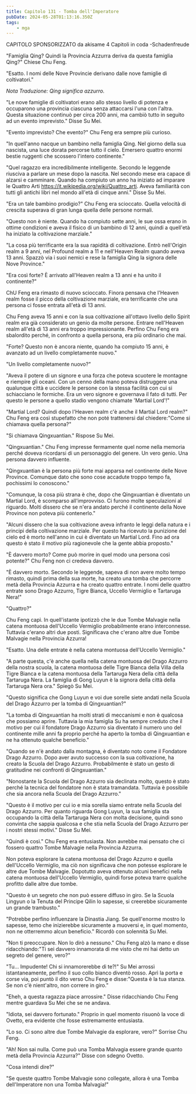 ```yaml
---
title: Capitolo 131 - Tomba dell'Imperatore
pubDate: 2024-05-28T01:13:16.350Z
tags:
    - mga
---
```



CAPITOLO SPONSORIZZATO da akisame
4 Capitoli in coda
-Schadenfreude


"Famiglia Qing? Quindi la Provincia Azzurra deriva da questa famiglia Qing?" Chiese Chu Feng.


"Esatto. I nomi delle Nove Provincie derivano dalle nove famiglie di coltivatori."


<em>Nota Traduzione: Qing significa azzurro.</em>


"Le nove famiglie di coltivatori erano allo stesso livello di potenza e occuparono una provincia ciascuna senza attaccarsi l'una con l'altra. Questa situazione continuò per circa 200 anni, ma cambiò tutto in seguito ad un evento imprevisto." Disse Su Mei.


"Evento imprevisto? Che evento?" Chu Feng era sempre più curioso.


"In quell'anno nacque un bambino nella famiglia Qing. Nel giorno della sua nascista, una luce dorata percorse tutto il cielo. Emersero quattro enormi bestie ruggenti che scossero l'intero continente."


"Quel ragazzo era incredibilmente intelligente. Secondo le leggende riusciva a parlare un mese dopo la nascita. Nel secondo mese era capace di alzarsi e camminare. Quando ha compiuto un anno ha iniziato ad imparare le Quattro Arti https://it.wikipedia.org/wiki/Quattro_arti. Aveva familiarità con tutti gli antichi libri nel mondo all'età di cinque anni." Disse Su Mei.


"Era un tale bambino prodigio?" Chu Feng era scioccato. Quella velocità di crescita superava di gran lunga quella delle persone normali.


"Questo non è niente. Quando ha compiuto sette anni, le sue ossa erano in ottime condizioni e aveva il fisico di un bambino di 12 anni, quindi a quell'età ha iniziato la coltivazione marziale."


"La cosa più terrificante era la sua rapidità di coltivazione. Entrò nell'Origin realm a 9 anni, nel Profound realm a 11 e nell'Heaven Realm quando aveva 13 anni. Spazzò via i suoi nemici e rese la famiglia Qing la signora delle Nove Province."


"Era così forte? È arrivato all'Heaven realm a 13 anni e ha unito il continente?"


ChU Feng era rimasto di nuovo scioccato. Finora pensava che l'Heaven realm fosse il picco della coltivazione marziale, era terrificante che una persona ci fosse entrata all'età di 13 anni.


Chu Feng aveva 15 anni e con la sua coltivazione all'ottavo livello dello Spirit realm era già considerato un genio da molte persone. Entrare nell'Heaven realm all'età di 13 anni era troppo impressionante. Perfino Chu Feng era sbalordito perché, in confronto a quella persona, era più ordinario che mai.


"Forte? Questo non è ancora niente, quando ha compiuto 15 anni, è avanzato ad un livello completamente nuovo."


"Un livello completamente nuovo?"


"Aveva il potere di un signore e una forza che poteva scuotere le montagne e riempire gli oceani. Con un cenno della mano poteva distruggere una qualunque città e uccidere le persone con la stessa facilità con cui si schiacciano le formiche. Era un vero signore e governava il fato di tutti. Per questo le persone a quello stadio vengono chiamate 'Martial Lord'!"


"Martial Lord? Quindi dopo l'Heaven realm c'è anche il Martial Lord realm?" Chu Feng era così stupefatto che non poté trattenersi dal chiedere:"Come si chiamava quella persona?"


"Si chiamava Qingxuantian." Rispose Su Mei.


"Qingxuantian." Chu Feng impresse fermamente quel nome nella memoria perché doveva ricordarsi di un personaggio del genere. Un vero genio. Una persona davvero influente.


"Qingxuantian è la persona più forte mai apparsa nel continente delle Nove Province. Comunque dato che sono cose accadute troppo tempo fa, pochissimi lo conoscono."


"Comunque, la cosa più strana è che, dopo che Qingxuantian è diventato un Martial Lord, è scomparso all'improvviso. Ci furono molte speculazioni al riguardo. Molti dissero che se n'era andato perché il continente della Nove Province non poteva più contenerlo."


"Alcuni dissero che la sua coltivazione aveva infranto le leggi della natura e i principi della coltivazione marziale. Per questo ha ricevuto la punizione del cielo ed è morto nell'anno in cui è diventato un Martial Lord. Fino ad ora questo è stato il motivo più ragionevole che la gente abbia proposto."


"È davvero morto? Come può morire in quel modo una persona così potente?" Chu Feng non ci credeva davvero.


"È davvero morto. Secondo le leggende, sapeva di non avere molto tempo rimasto, quindi prima della sua morte, ha creato una tomba che percorre metà della Provincia Azzurra e ha creato quattro entrate. I nomi delle quattro entrate sono Drago Azzurro, Tigre Bianca, Uccello Vermiglio e Tartaruga Nera!"


"Quattro?"


Chu Feng capì. In quell'istante ipotizzò che le due Tombe Malvagie nella catena montuosa dell'Uccello Vermiglio probabilmente erano interconnesse. Tuttavia c'erano altri due posti. Significava che c'erano altre due Tombe Malvagie nella Provincia Azzurra!


"Esatto. Una delle entrate è nella catena montuosa dell'Uccello Vermiglio."


"A parte questa, c'è anche quella nella catena montuosa del Drago Azzurro della nostra scuola, la catena montuosa delle Tigre Bianca della Villa della Tigre Bianca e la catena montuosa della Tartaruga Nera della città della Tartaruga Nera. La famiglia di Gong Luyun è la signora della città della Tartaruga Nera ora." Spiegò Su Mei.


"Questo significa che Gong Luyun e voi due sorelle siete andati nella Scuola del Drago Azzurro per la tomba di Qingxuantian?"


"La tomba di Qingxuantian ha molti strati di meccanismi e non è qualcosa che possiamo aprire.
Tuttavia la mia famiglia Su ha sempre creduto che il motivo per cui il fondatore Drago Azzurro sia diventato il numero uno del continente mille anni fa proprio perché ha aperto la tomba di Qingxuantian e ne ha ottenuto qualche beneficio."


"Quando se n'è andato dalla montagna, è diventato noto come il Fondatore Drago Azzurro. Dopo aver avuto successo con la sua coltivazione, ha creato la Scuola del Drago Azzurro. Probabilmente è stato un gesto di gratitudine nei confronti di Qingxuantian."


"Nonostante la Scuola del Drago Azzurro sia declinata molto, questo è stato perché la tecnica del fondatore non è stata tramandata. Tuttavia è possibile che sia ancora nella Scuola del Drago Azzurro."


"Questo è il motivo per cui io e mia sorella siamo entrate nella Scuola del Drago Azzurro. Per quanto riguarda Gong Luyun, la sua famiglia sta occupando la città della Tartaruga Nera con molta decisione, quindi sono convinta che sappia qualcosa e che stia nella Scuola del Drago Azzurro per i nostri stessi motivi." Disse Su Mei.


"Quindi è così." Chu Feng era entusiasta. Non avrebbe mai pensato che ci fossero quattro Tombe Malvagie nella Provincia Azzurra.


Non poteva esplorare la catena montuosa del Drago Azzurro e quella dell'Uccello Vermiglio, ma ciò non significava che non potesse esplorare le altre due Tombe Malvagie. Dopotutto aveva ottenuto alcuni benefici nella catena montuosa dell'Uccello Vermiglio, quindi forse poteva trarre qualche profitto dalle altre due tombe.


"Questo è un segreto che non può essere diffuso in giro. Se la Scuola Lingyun o la Tenuta del Principe Qilin lo sapesse, si creerebbe sicuramente un grande trambusto."


"Potrebbe perfino influenzare la Dinastia Jiang. Se quell'enorme mostro lo sapesse, temo che inizierebbe sicuramente a muoversi e, in quel momento, non ne otterremmo alcun beneficio." Ricordò con solennità Su Mei.


"Non ti preoccupare. Non lo dirò a nessuno." Chu Feng alzò la mano e disse ridacchiando:"Ti sei davvero innamorata di me visto che mi hai detto un segreto del genere, vero?"


"Tu... Impudente! Chi si innamorerebbe di te?!" Su Mei arrossì istantaneamente, perfino il suo collo bianco diventò rosso. Aprì la porta e corse via, poi puntò il dito verso Chu Feng e disse:"Questa è la tua stanza. Se non c'è nient'altro, non correre in giro."


"Eheh, a questa ragazza piace arrossire." Disse ridacchiando Chu Feng mentre guardava Su Mei che se ne andava.


"Idiota, sei davvero fortunato." Proprio in quel momento risuonò la voce di Ovetto, era evidente che fosse estremamente entusiasta.


"Lo so. Ci sono altre due Tombe Malvagie da esplorare, vero?" Sorrise Chu Feng.


"Ah! Non sai nulla. Come può una Tomba Malvagia essere grande quanto metà della Provincia Azzurra?" Disse con sdegno Ovetto.


"Cosa intendi dire?"


"Se queste quattro Tombe Malvagie sono collegate, allora è una Tomba dell'Imperatore non una Tomba Malvagia!"





